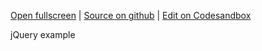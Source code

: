 
[Open fullscreen](https://jquery.activewidgets.com/hello-world/) | [Source on github](https://github.com/activewidgets/jquery/tree/master/examples/hello-world) | [Edit on Codesandbox](https://codesandbox.io/s/github/activewidgets/jquery/tree/master/examples/hello-world)

jQuery example